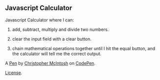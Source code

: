 Javascript Calculator
---------------------
Javascript Calculator where I can:
1. add, subtract, multiply and divide two numbers.

2. clear the input field with a clear button.

3. chain mathematical operations together until I hit the equal button, and the calculator will tell me the correct output.

A [Pen](https://codepen.io/christophermcintosh/pen/aLoxpy) by [Christopher McIntosh](https://codepen.io/christophermcintosh) on [CodePen](https://codepen.io).

[License](https://codepen.io/christophermcintosh/pen/aLoxpy/license).